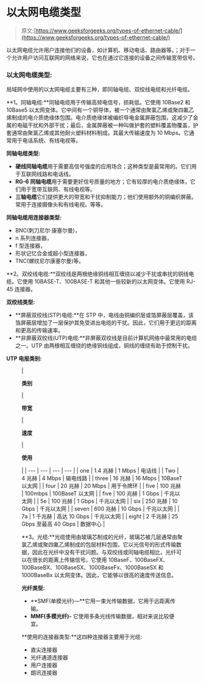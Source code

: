 # 以太网电缆类型

> 原文:[https://www.geeksforgeeks.org/types-of-ethernet-cable/](https://www.geeksforgeeks.org/types-of-ethernet-cable/)

以太网电缆允许用户连接他们的设备，如计算机、移动电话、路由器等。；对于一个允许用户访问互联网的网络来说，它也在通过它连接的设备之间传输宽带信号。

### **以太网电缆类型:**

局域网中使用的以太网电缆主要有三种，即同轴电缆、双绞线电缆和光纤电缆。

**1。同轴电缆:**同轴电缆用于传输高频电信号，损耗低。它使用 10Base2 和 10Base5 以太网变体。它中间有一个铜导体，被一个通常由聚氯乙烯或聚四氟乙烯制成的电介质绝缘体包围。电介质绝缘体被编织导电金属屏蔽包围，这减少了金属的电磁干扰和外部干扰；最后，金属屏蔽被一种叫做护套的塑料覆盖物覆盖，护套通常由聚氯乙烯或其他耐火塑料材料制成。其最大传输速度为 10 Mbps。它通常用于电话系统、有线电视等。

**同轴电缆类型:**

*   **硬线同轴电缆**用于需要高信号强度的应用场合；这种类型是最常用的。它们用于互联网线路和电话线。
*   **RG-6 同轴电缆**用于需要更好信号质量的地方；它有较厚的电介质绝缘体，它们用于宽带互联网、有线电视等。
*   **三轴电缆**它们提供更大的带宽和干扰抑制能力；他们使用额外的铜编织屏蔽。常用于连接摄像头和有线电视。等等。

**同轴电缆用连接器类型:**

*   BNC(刺刀尼尔·康塞尔曼)，
*   n 系列连接器，
*   f 型连接器，
*   形状记忆合金或超小型连接器，
*   TNC(螺纹尼尔康塞尔曼)等。

**2。双绞线电缆:**双绞线是两根绝缘铜线相互缠绕以减少干扰或串扰的铜线电缆。它使用 10BASE-T、100BASE-T 和其他一些较新的以太网变体。它使用 RJ-45 连接器。

**双绞线类型:**

*   **屏蔽双绞线(STP)电缆:**在 STP 中，电线由铜编织层或箔屏蔽层覆盖，该箔屏蔽层增加了一层保护其免受进出电缆的干扰。因此，它们用于更远的距离和更高的传输速率。
*   **非屏蔽双绞线(UTP)电缆:**非屏蔽双绞线是目前计算机网络中最常用的电缆之一。UTP 由两根相互缠绕的绝缘铜线组成，铜线的缠绕有助于控制干扰。

**UTP 电报类别:**

<figure class="table">

| 

**类别**

 | 

**带宽**

 | 

**速度**

 | 

**使用**

 |
| --- | --- | --- | --- |
| one | 1.4 兆赫 | 1 Mbps | 电话线 |
| Two | 4 兆赫 | 4 Mbps | 输电线路 |
| three | 16 兆赫 | 16 Mbps | 10BaseT 以太网 |
| four | 20 兆赫 | 20 Mbps | 用于令牌环 |
| five | 100 兆赫 | 100mbps | 100BaseT 以太网 |
| five | 100 兆赫 | 1 Gbps | 千兆以太网 |
| 5e | 100 兆赫 | 1 Gbps | 千兆以太网 |
| six | 250 兆赫 | 10 Gbps | 千兆以太网 |
| seven | 600 兆赫 | 10 Gbps | 千兆以太网 |
| 7a | 1 千兆赫 | 高达 10 Gbps | 千兆以太网 |
| eight | 2 千兆赫 | 25 Gbps 至最高 40 Gbps | 数据中心 |

**3。光缆:**光缆使用由玻璃芯制成的光纤，玻璃芯被几层通常由聚氯乙烯或聚四氟乙烯制成的包层材料包围，它以光信号的形式传输数据，因此在光纤中没有干扰问题。与双绞线或同轴电缆相比，光纤可以在很长的距离上传输信号。它使用 10BaseF、100BaseFX、100BaseBX、100BaseSX、1000BaseFx、1000BaseSX 和 1000BaseBx 以太网变体。因此，它能够以很高的速度传送信息。

**光纤类型:**

*   **SMF(单模光纤)—**它用一束光传输数据，它用于远距离传输。
*   **MMF(多模光纤)-** 它使用多条光线传输数据，相对来说比较便宜。

**使用的连接器类型:**这四种连接器主要用于光缆:

*   直尖连接器
*   光纤通道连接器
*   用户连接器
*   朗讯连接器

</figure>